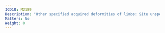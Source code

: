 ```yaml
---
ICD10: M2189
Description: "Other specified acquired deformities of limbs: Site unspecified"
Matters: No
Weight: 0
---
```


